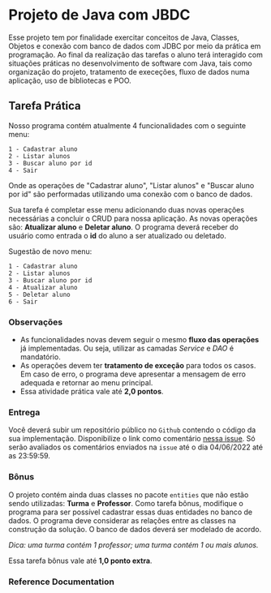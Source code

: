 # Projeto de Java com JBDC

Esse projeto tem por finalidade exercitar conceitos de Java, Classes, Objetos e conexão com banco de dados com JDBC por meio da prática em programação. Ao final da realização das tarefas o aluno terá interagido com situações práticas no desenvolvimento de software com Java, tais como organização do projeto, tratamento de execeções, fluxo de dados numa aplicação, uso de bibliotecas e POO.

## Tarefa Prática
Nosso programa contém atualmente 4 funcionalidades com o seguinte menu:

```
1 - Cadastrar aluno
2 - Listar alunos
3 - Buscar aluno por id
4 - Sair
```
Onde as operações de "Cadastrar aluno", "Listar alunos" e "Buscar aluno por id" são performadas utilizando uma conexão com o banco de dados.

Sua tarefa é completar esse menu adicionando duas novas operações necessárias a concluir o CRUD para nossa aplicação. As novas operações são: **Atualizar aluno** e **Deletar aluno**. O programa deverá receber do usuário como entrada o **id** do aluno a ser atualizado ou deletado.

Sugestão de novo menu:
```
1 - Cadastrar aluno
2 - Listar alunos
3 - Buscar aluno por id
4 - Atualizar aluno
5 - Deletar aluno
6 - Sair
```

### Observações
- As funcionalidades novas devem seguir o mesmo **fluxo das operações** já implementadas. Ou seja, utilizar as camadas *Service* e *DAO* é mandatório.
- As operações devem ter **tratamento de exceção** para todos os casos. Em caso de erro, o programa deve apresentar a mensagem de erro adequada e retornar ao menu principal.
- Essa atividade prática vale até **2,0 pontos**.

### Entrega
Você deverá subir um repositório público no `Github` contendo o código da sua implementação. Disponibilize o link como comentário [nessa issue](https://github.com/murielmagno/tutoria-java/issues/1).
Só serão avaliados os comentários enviados na `issue` até o dia 04/06/2022 até as 23:59:59.

### Bônus
O projeto contém ainda duas classes no pacote `entities` que não estão sendo utilizadas: **Turma** e **Professor**. Como tarefa bônus, modifique o programa para ser possível cadastrar essas duas entidades no banco de dados. O programa deve considerar as relações entre as classes na construção da solução. O banco de dados deverá ser modelado de acordo.

*Dica: uma turma contém 1 professor; uma turma contém 1 ou mais alunos.*

Essa tarefa bônus vale até **1,0 ponto extra**.

### Reference Documentation


